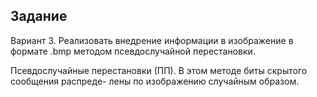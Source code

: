## Задание
Вариант 3. Реализовать внедрение информации в изображение в формате .bmp методом псевдослучайной перестановки.

Псевдослучайные перестановки (ПП). В этом методе биты скрытого сообщения распреде- лены по изображению случайным образом.